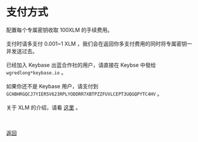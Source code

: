 # 支付方式

配置每个专属密钥收取 100XLM 的手续费用。
<br><br>支付时请多支付 0.001~1 XLM ，我们会在返回你多支付费用的同时将专属密钥一并发送过去。
<br><br>
已经加入 Keybase 出蓝合作社的用户，请直接在 Keybse 中發给 `wgredlong*keybase.io` 。
<br><br>
如果你还不是 Keybase 用户，请支付到 `GCHBHRGQCJ7YIER5V623RPLYODDRR7XBTPZZFUVLCEPT3UQGQPYTC4HV` 。
<br><br>
关于 XLM 的介绍，请看  <a href="https://wgredlong.github.io/xlm.html">这里</a> 。

<br><br><a href="https://wgredlong.github.io/">返回


